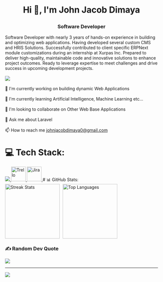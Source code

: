 # <p align="center">Hi 👋, I'm John Jacob Dimaya</p>

<h3 align="center">
    Software Developer
</h3>

Software Developer with nearly 3 years of hands-on experience in building and optimizing web applications. Having developed several custom CMS and HRIS Solutions. Successfully contributed to client specific ERPNext module customizations during an internship at Xurpas Inc. Prepared to deliver high-quality, maintainable code and innovative solutions to enhance project outcomes. Ready to leverage expertise to meet challenges and drive success in upcoming development projects.<br><br>
![](https://github-profile-trophy.vercel.app/?username=jjd214&theme=radical&no-frame=false&no-bg=true&margin-w=4)
<br><br>🔭 I'm currently working on building dynamic Web Applications<br><br>🌱 I'm currently learning Artificial Intelligence, Machine Learning etc...<br><br>👯 I'm looking to collaborate on Other Web Base Applications<br><br>💬 Ask me about Laravel<br><br>📫 How to reach me johnjacobdimaya0@gmail.com


# 💻 Tech Stack:
<a href="https://skillicons.dev">
    <img src="https://skillicons.dev/icons?i=html,css,sass,javascript,bootstrap,tailwindcss,git,react,vue,laravel,django,mysql,sqlite,php,python,java,wordpress,dotnet,angular,cs,vscode,eclipse,postman,github" />
</a>

<!-- Trello -->
<a href="https://trello.com" target="_blank" rel="noreferrer">
    <img src="https://cdn.jsdelivr.net/gh/devicons/devicon/icons/trello/trello-plain.svg" 
         alt="Trello" width="48" height="48"/>
</a>

<!-- Jira -->
<a href="https://www.atlassian.com/software/jira" target="_blank" rel="noreferrer">
    <img src="https://cdn.jsdelivr.net/gh/devicons/devicon/icons/jira/jira-original.svg" 
         alt="Jira" width="48" height="48"/>
</a>
# 📊 GitHub Stats:
<div style="display: flex; flex-direction: row; gap: 10px;">
  <img src="https://github-readme-streak-stats.herokuapp.com/?user=jjd214&theme=dark&hide_border=false" alt="Streak Stats" height="180" />
  <img src="https://github-readme-stats.vercel.app/api/top-langs/?username=jjd214&theme=dark&hide_border=false&include_all_commits=false&count_private=false&layout=compact" alt="Top Languages" height="180" />
</div>

### ✍️ Random Dev Quote
![](https://quotes-github-readme.vercel.app/api?type=horizontal&theme=radical)

---
[![](https://visitcount.itsvg.in/api?id=jjd214&icon=0&color=0)](https://visitcount.itsvg.in)
